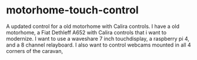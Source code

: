 # motorhome-touch-control
A updated control for a old motorhome with Calira controls.
I have a old motorhome, a Fiat Dethleff A652 with Calira controls that i want to modernize.
I want to use a waveshare 7 inch touchdisplay, a raspberry pi 4, and a 8 channel relayboard.
I also want to control webcams mounted in all 4 corners of the caravan, 
